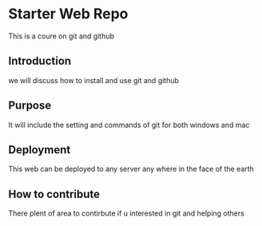 # Starter Web Repo
This is a coure on git and github
## Introduction
we will discuss how to install and use git and github
## Purpose
It will include the setting and commands of git for both windows and mac
## Deployment
This web can be deployed to any server any where in the face of the earth
## How to contribute
There plent of area to contirbute if u interested in git and helping others